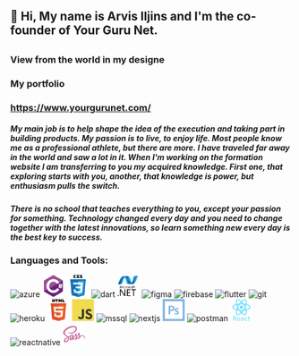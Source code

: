 <h2>👋 Hi, My name is Arvis Iljins and I'm the co-founder of Your Guru Net.<h2>
<h3>View from the world in my designe<h3>
 <h3>My portfolio<h3>  <a  href="https://www.yourgurunet.com/"> https://www.yourgurunet.com/</a>

<h5>My main job is to help shape the idea of the execution and taking part in building products. My passion is to live, to enjoy life. Most people know me as a professional athlete, but there are more. I have traveled far away in the world and saw a lot in it. When I'm working on the formation website I am transferring to you my acquired knowledge. First one, that exploring starts with you, another, that knowledge is power, but enthusiasm pulls the switch.<h5>

<h5>There is no school that teaches everything to you, except your passion for something. Technology changed every day and you need to change together with the latest innovations, so learn something new every day is the best key to success.<h5>

 <h3 align="left">Languages and Tools:</h3>
<p align="left"> <a target="_blank"> <img src="https://www.vectorlogo.zone/logos/microsoft_azure/microsoft_azure-icon.svg" alt="azure" width="40" height="40"/> </a> <a  target="_blank"> <img src="https://raw.githubusercontent.com/devicons/devicon/master/icons/csharp/csharp-original.svg" alt="csharp" width="40" height="40"/> </a> <a target="_blank"> <img src="https://raw.githubusercontent.com/devicons/devicon/master/icons/css3/css3-original-wordmark.svg" alt="css3" width="40" height="40"/> </a> <a  target="_blank"> <img src="https://www.vectorlogo.zone/logos/dartlang/dartlang-icon.svg" alt="dart" width="40" height="40"/> </a> <a  target="_blank"> <img src="https://raw.githubusercontent.com/devicons/devicon/master/icons/dot-net/dot-net-original-wordmark.svg" alt="dotnet" width="40" height="40"/> </a> <a  target="_blank"> <img src="https://www.vectorlogo.zone/logos/figma/figma-icon.svg" alt="figma" width="40" height="40"/> </a> <a  target="_blank"> <img src="https://www.vectorlogo.zone/logos/firebase/firebase-icon.svg" alt="firebase" width="40" height="40"/> </a> <a  target="_blank"> <img src="https://www.vectorlogo.zone/logos/flutterio/flutterio-icon.svg" alt="flutter" width="40" height="40"/> </a> <a  target="_blank"> <img src="https://www.vectorlogo.zone/logos/git-scm/git-scm-icon.svg" alt="git" width="40" height="40"/> </a> <a  target="_blank"> <img src="https://www.vectorlogo.zone/logos/heroku/heroku-icon.svg" alt="heroku" width="40" height="40"/> </a> <a  target="_blank"> <img src="https://raw.githubusercontent.com/devicons/devicon/master/icons/html5/html5-original-wordmark.svg" alt="html5" width="40" height="40"/> </a> <a target="_blank"> <img src="https://raw.githubusercontent.com/devicons/devicon/master/icons/javascript/javascript-original.svg" alt="javascript" width="40" height="40"/> </a> <a  target="_blank"> <img src="https://www.svgrepo.com/show/303229/microsoft-sql-server-logo.svg" alt="mssql" width="40" height="40"/> </a> <a  target="_blank"> <img src="https://cdn.worldvectorlogo.com/logos/nextjs-3.svg" alt="nextjs" width="40" height="40"/> </a> <a  target="_blank"> <img src="https://raw.githubusercontent.com/devicons/devicon/master/icons/photoshop/photoshop-line.svg" alt="photoshop" width="40" height="40"/> </a> <a target="_blank"> <img src="https://www.vectorlogo.zone/logos/getpostman/getpostman-icon.svg" alt="postman" width="40" height="40"/> </a> <a target="_blank"> <img src="https://raw.githubusercontent.com/devicons/devicon/master/icons/react/react-original-wordmark.svg" alt="react" width="40" height="40"/> </a> <a  target="_blank"> <img src="https://reactnative.dev/img/header_logo.svg" alt="reactnative" width="40" height="40"/> </a> <a target="_blank"> <img src="https://raw.githubusercontent.com/devicons/devicon/master/icons/sass/sass-original.svg" alt="sass" width="40" height="40"/> </a> </p>
